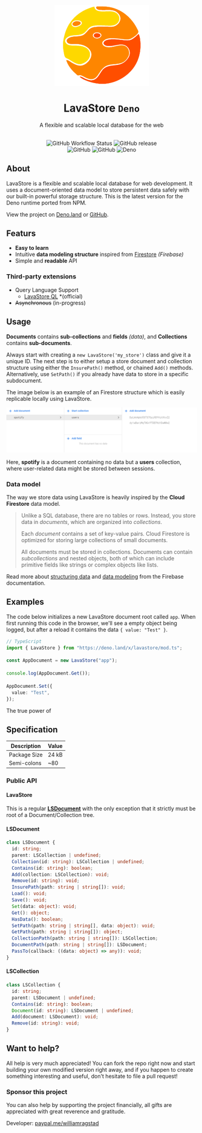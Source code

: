<div align="center">
    <img src="https://raw.githubusercontent.com/WilliamRagstad/LavaStore-Deno/main/assets/logo.png" width="250px"/>
    <h1>LavaStore <code>Deno</code></h1>
    <p>A flexible and scalable local database for the web</p><br>
    <img alt="GitHub Workflow Status" src="https://img.shields.io/github/workflow/status/WilliamRagstad/LavaStore-Deno/Deno?style=flat-square&color=yellow">
    <img alt="GitHub release" src="https://img.shields.io/github/release/WilliamRagstad/LavaStore-Deno?style=flat-square&color=f70"/>
    <br/>
    <img alt="GitHub" src="https://img.shields.io/github/last-commit/WilliamRagstad/LavaStore-Deno?style=flat-square&color=f70">
    <img alt="GitHub" src="https://img.shields.io/github/contributors/WilliamRagstad/LavaStore-Deno?style=flat-square&color=f60">
    <img alt="Deno" src="https://img.shields.io/badge/deno-1.18.0+-yellow.svg?style=flat-square"/>
    <br/>
</div>

## About

LavaStore is a flexible and scalable local database for web development. It uses
a document-oriented data model to store persistent data safely with our built-in
powerful storage structure. This is the latest version for the Deno runtime
ported from NPM.

View the project on [Deno.land](https://deno.land/x/lavastore) or
[GitHub](https://github.com/WilliamRagstad/LavaStore-Deno).

## Featurs

- **Easy to learn**
- Intuitive **data modeling structure** inspired from
  [Firestore](https://firebase.google.com/docs/firestore/data-model)
  _(Firebase)_
- Simple and **readable** API

### Third-party extensions

- Query Language Support
  - [LavaStore QL](https://github.com/WilliamRagstad/LavaStore-QL) *(official)
- ~~Asynchronous~~ (in-progress)

## Usage

**Documents** contains **sub-collections** and **fields** _(data)_, and
**Collections** contains **sub-documents**.

Always start with creating a `new LavaStore('my_store')` class and give it a
unique ID. The next step is to either setup a store document and collection
structure using either the `InsurePath()` method, or chained `Add()` methods.
Alternatively, use `SetPath()` if you already have data to store in a specific
subdocument.

The image below is an example of an Firestore structure which is easily
replicable locally using LavaStore.

![Structure](assets/structure.png)

Here, **spotify** is a document containing no data but a **users** collection,
where user-related data might be stored between sessions.

### Data model

The way we store data using LavaStore is heavily inspired by the **Cloud
Firestore** data model.

> Unlike a SQL database, there are no tables or rows. Instead, you store data in
> _documents_, which are organized into _collections_.
>
> Each _document_ contains a set of key-value pairs. Cloud Firestore is
> optimized for storing large collections of small documents.
>
> All documents must be stored in collections. Documents can contain
> _subcollections_ and nested objects, both of which can include primitive
> fields like strings or complex objects like lists.

Read more about
[structuring data](https://firebase.google.com/docs/firestore/manage-data/structure-data)
and [data modeling](https://firebase.google.com/docs/firestore/data-model) from
the Firebase documentation.

## Examples

The code below initializes a new LavaStore document root called `app`. When
first running this code in the browser, we'll see a empty object being logged,
but after a reload it contains the data `{ value: "Test" }`.

```typescript
// TypeScript
import { LavaStore } from "https://deno.land/x/lavastore/mod.ts";

const AppDocument = new LavaStore("app");

console.log(AppDocument.Get());

AppDocument.Set({
  value: "Test",
});
```

The true power of

## Specification

| Description  | Value |
| ------------ | ----- |
| Package Size | 24 kB |
| Semi-colons  | ~80   |

### Public API

#### LavaStore

This is a regular [**LSDocument**](#LSDocument) with the only exception that it
strictly must be root of a Document/Collection tree.

#### LSDocument

```typescript
class LSDocument {
  id: string;
  parent: LSCollection | undefined;
  Collection(id: string): LSCollection | undefined;
  Contains(id: string): boolean;
  Add(collection: LSCollection): void;
  Remove(id: string): void;
  InsurePath(path: string | string[]): void;
  Load(): void;
  Save(): void;
  Set(data: object): void;
  Get(): object;
  HasData(): boolean;
  SetPath(path: string | string[], data: object): void;
  GetPath(path: string | string[]): object;
  CollectionPath(path: string | string[]): LSCollection;
  DocumentPath(path: string | string[]): LSDocument;
  PassTo(callback: ((data: object) => any)): void;
}
```

#### LSCollection

```typescript
class LSCollection {
  id: string;
  parent: LSDocument | undefined;
  Contains(id: string): boolean;
  Document(id: string): LSDocument | undefined;
  Add(document: LSDocument): void;
  Remove(id: string): void;
}
```

## Want to help?

All help is very much appreciated! You can fork the repo right now and start
building your own modified version right away, and if you happen to create
something interesting and useful, don't hesitate to file a pull request!

### Sponsor this project

You can also help by supporting the project financially, all gifts are
appreciated with great reverence and gratitude.

Developer: [paypal.me/williamragstad](http://paypal.me/williamragstad)
